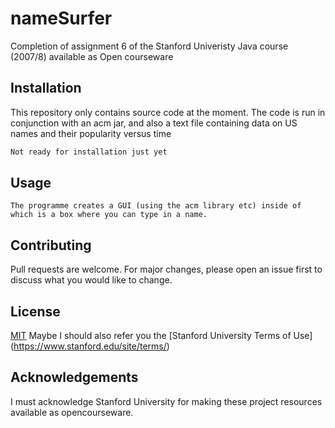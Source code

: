 # nameSurfer
Completion of assignment 6 of the Stanford Univeristy Java course (2007/8) available as Open courseware


## Installation

This repository only contains source code at the moment. The code is run in conjunction with an acm jar, and also a text file containing data on US names and their popularity versus time 

```bash
Not ready for installation just yet
```

## Usage

```
The programme creates a GUI (using the acm library etc) inside of which is a box where you can type in a name. 
```

## Contributing
Pull requests are welcome. For major changes, please open an issue first to discuss what you would like to change.



## License
[MIT](https://choosealicense.com/licenses/mit/)
Maybe I should also refer you the [Stanford University Terms of Use] (https://www.stanford.edu/site/terms/)


## Acknowledgements
I must acknowledge Stanford University for making these project resources available as opencourseware. 
